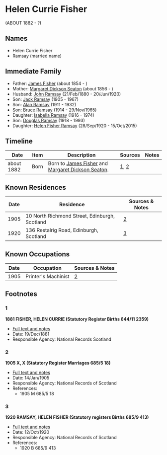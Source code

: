﻿---
layout: person
subject_key: i18426904
permalink: /people/i18426904
---

# Helen Currie Fisher
(ABOUT 1882 - ?)

## Names

* Helen Currie Fisher
* Ramsay (married name)

## Immediate Family

* Father: [James Fisher](./@22540348@-james-fisher-b1854-d.md) (about 1854 - )
* Mother: [Margaret Dickson Seaton](./@45571672@-margaret-dickson-seaton-b1856-d.md) (about 1856 - )
* Husband: [John Ramsay](./@64225415@-john-ramsay-b1880-2-21-d1920-6-20.md) (21/Feb/1880 - 20/Jun/1920)
* Son: [Jack Ramsay](./@55070438@-jack-ramsay-b1905-d1967.md) (1905 - 1967)
* Son: [Alan Ramsay](./@62219744@-alan-ramsay-b1911-d1932.md) (1911 - 1932)
* Son: [Bruce Ramsay](./@49046148@-bruce-ramsay-b1914-d1965-11-29.md) (1914 - 29/Nov/1965)
* Daughter: [Isabella Ramsay](./@80504300@-isabella-ramsay-b1916-d1974.md) (1916 - 1974)
* Son: [Douglas Ramsay](./@12977578@-douglas-ramsay-b1918-d1993.md) (1918 - 1993)
* Daughter: [Helen Fisher Ramsay](./@34267190@-helen-fisher-ramsay-b1920-9-28-d2015-10-15.md) (28/Sep/1920 - 15/Oct/2015)

## Timeline

Date | Item | Description | Sources | Notes
---|---|---|---|---
about 1882 | Born | Born to [James Fisher](./@22540348@-james-fisher-b1854-d.md) and [Margaret Dickson Seaton](./@45571672@-margaret-dickson-seaton-b1856-d.md). | [1](#1), [2](#2) | 

## Known Residences

Date | Residence | Sources & Notes
---|---|---
1905 | 10 North Richmond Street, Edinburgh, Scotland | [2](#2)
1920 | 136 Restalrig Road, Edinburgh, Scotland | [3](#3)

## Known Occupations

Date | Occupation | Sources & Notes
---|---|---
1905 | Printer's Machinist | [2](#2)

## Footnotes

### 1

**1881 FISHER, HELEN CURRIE (Statutory Register Births 644/11 2359)**

* [Full text and notes](../sources/@23925058@-1881-fisher,-helen-currie-statutory-register-births-644-11-2359-.md)
* Date: 19/Dec/1881
* Responsible Agency: National Records Scotland

### 2

**1905 X, X (Statutory Register Marriages 685/5 18)**

* [Full text and notes](../sources/@83715308@-1905-ramsay,-john-statutory-register-marriages-685-5-18-.md)
* Date: 14/Jan/1905
* Responsible Agency: National Records of Scotland
* References: 
  * 1905 M 685/5 18

### 3

**1920 RAMSAY, HELEN FISHER (Statutory registers Births 685/9 413)**

* [Full text and notes](../sources/@94342520@-1920-ramsay,-helen-fisher-statutory-registers-births-685-9-413-.md)
* Date: 12/Oct/1920
* Responsible Agency: National Records of Scotland
* References: 
  * 1920 B 685/9 413

